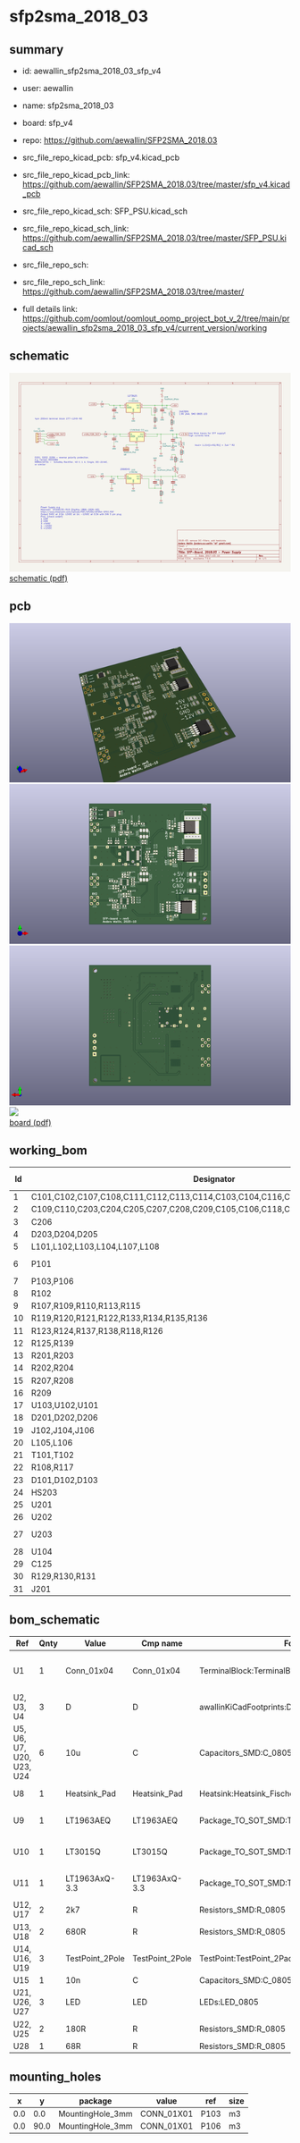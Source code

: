 # sfp2sma_2018_03
 
## summary 
* id: aewallin_sfp2sma_2018_03_sfp_v4
* user: aewallin
* name: sfp2sma_2018_03
* board: sfp_v4
* repo: https://github.com/aewallin/SFP2SMA_2018.03
* src_file_repo_kicad_pcb: sfp_v4.kicad_pcb
* src_file_repo_kicad_pcb_link: https://github.com/aewallin/SFP2SMA_2018.03/tree/master/sfp_v4.kicad_pcb
* src_file_repo_kicad_sch: SFP_PSU.kicad_sch
* src_file_repo_kicad_sch_link: https://github.com/aewallin/SFP2SMA_2018.03/tree/master/SFP_PSU.kicad_sch

* src_file_repo_sch: 
* src_file_repo_sch_link: https://github.com/aewallin/SFP2SMA_2018.03/tree/master/
* full details link: https://github.com/oomlout/oomlout_oomp_project_bot_v_2/tree/main/projects/aewallin_sfp2sma_2018_03_sfp_v4/current_version/working  

## schematic  
![](working_schematic_600.png)  
[schematic (pdf)](working_schematic.pdf) 






















## pcb  
![](working_3d_600.png) 
![](working_3d_front_600.png)  
![](working_3d_back_600.png)  
![](working_600.png)  
[board (pdf)](working.pdf)  

## working_bom
| Id | Designator | Footprint | Quantity | Designation | Supplier and ref |  | None | 
| --- | --- | --- | --- | --- | --- | --- | --- | 
| 1 | C101,C102,C107,C108,C111,C112,C113,C114,C103,C104,C116,C117,C119,C120,C115,C122 | C_0805 | 16 | 100n |  |  | [''] | 
| 2 | C109,C110,C203,C204,C205,C207,C208,C209,C105,C106,C118,C121,C123,C124 | C_0805 | 14 | 10u |  |  | [''] | 
| 3 | C206 | C_0805 | 1 | 10n |  |  | [''] | 
| 4 | D203,D204,D205 | LED_0805 | 3 | LED |  |  | [''] | 
| 5 | L101,L102,L103,L104,L107,L108 | R_0805 | 6 | 2u2 |  |  | [''] | 
| 6 | P101 | Connector_SFP_and_Cage | 1 | SFP-CONNECTOR |  |  | [''] | 
| 7 | P103,P106 | MountingHole_3mm | 2 | CONN_01X01 |  |  | [''] | 
| 8 | R102 | R_0805 | 1 | 51R |  |  | [''] | 
| 9 | R107,R109,R110,R113,R115 | R_0805 | 5 | 10k |  |  | [''] | 
| 10 | R119,R120,R121,R122,R133,R134,R135,R136 | R_0805 | 8 | 150R |  |  | [''] | 
| 11 | R123,R124,R137,R138,R118,R126 | R_0805 | 6 | 10R |  |  | [''] | 
| 12 | R125,R139 | R_0805 | 2 | 50R |  |  | [''] | 
| 13 | R201,R203 | R_0805 | 2 | 2k7 |  |  | [''] | 
| 14 | R202,R204 | R_0805 | 2 | 680R |  |  | [''] | 
| 15 | R207,R208 | R_0805 | 2 | 180R |  |  | [''] | 
| 16 | R209 | R_0805 | 1 | 68R |  |  | [''] | 
| 17 | U103,U102,U101 | SOIC-8_3.9x4.9mm_Pitch1.27mm | 3 | LMH6702 |  |  | [''] | 
| 18 | D201,D202,D206 | DIODE_DO-214BA | 3 | D |  |  | [''] | 
| 19 | J102,J104,J106 | SMA_Molex_73251-2200_Horizontal | 3 | SMA |  |  | [''] | 
| 20 | L105,L106 | R_0805 | 2 | 1u |  |  | [''] | 
| 21 | T101,T102 | MiniCircuits_CD542 | 2 | ADT2-1T |  |  | [''] | 
| 22 | R108,R117 | R_0805 | 2 | 200R |  |  | [''] | 
| 23 | D101,D102,D103 | LED_0805_2012Metric | 3 | LED |  |  | [''] | 
| 24 | HS203 | Heatsink_Fischer_FK24413D2PAK_26x13mm | 1 | Heatsink_Pad |  |  | [''] | 
| 25 | U201 | TO-263-5_TabPin3 | 1 | LT1963AEQ |  |  | [''] | 
| 26 | U202 | TO-263-5_TabPin3 | 1 | LT3015Q |  |  | [''] | 
| 27 | U203 | TO-263-5_TabPin3 | 1 | LT1963AxQ-3.3 |  |  | [''] | 
| 28 | U104 | TSSOP-14_4.4x5mm_P0.65mm | 1 | 74HC14 |  |  | [''] | 
| 29 | C125 | C_0805_2012Metric | 1 | 100n |  |  | [''] | 
| 30 | R129,R130,R131 | R_0805_2012Metric | 3 | 200R |  |  | [''] | 
| 31 | J201 | TerminalBlock_bornier-4_P5.08mm | 1 | Conn_01x04 |  |  | [''] | 


## bom_schematic
| Ref | Qnty | Value | Cmp name | Footprint | Description | Vendor | DNP | 
| --- | --- | --- | --- | --- | --- | --- | --- | 
| U1 | 1 | Conn_01x04 | Conn_01x04 | TerminalBlock:TerminalBlock_bornier-4_P5.08mm | Generic connector, single row, 01x04, script generated (kicad-library-utils/schlib/autogen/connector/) |  |  | 
| U2, U3, U4 | 3 | D | D | awallinKiCadFootprints:DIODE_DO-214BA |  |  |  | 
| U5, U6, U7, U20, U23, U24 | 6 | 10u | C | Capacitors_SMD:C_0805 |  |  |  | 
| U8 | 1 | Heatsink_Pad | Heatsink_Pad | Heatsink:Heatsink_Fischer_FK24413D2PAK_26x13mm | Heatsink with electrical connection, 1 pin |  |  | 
| U9 | 1 | LT1963AEQ | LT1963AEQ | Package_TO_SOT_SMD:TO-263-5_TabPin3 | 1.5A, Adjustable, Low Noise, Linear Voltage Regulator, TO-263-5 |  |  | 
| U10 | 1 | LT3015Q | LT3015Q | Package_TO_SOT_SMD:TO-263-5_TabPin3 | 1.5A, Adjustable, Low Noise, Negative Voltage Regulator, TO-263-5 |  |  | 
| U11 | 1 | LT1963AxQ-3.3 | LT1963AxQ-3.3 | Package_TO_SOT_SMD:TO-263-5_TabPin3 | 3.3V, 1.5A, Low Noise, Fast Transient Response LDO Regulator, TO-263-5 |  |  | 
| U12, U17 | 2 | 2k7 | R | Resistors_SMD:R_0805 |  |  |  | 
| U13, U18 | 2 | 680R | R | Resistors_SMD:R_0805 |  |  |  | 
| U14, U16, U19 | 3 | TestPoint_2Pole | TestPoint_2Pole | TestPoint:TestPoint_2Pads_Pitch2.54mm_Drill0.8mm | 2-polar test point |  |  | 
| U15 | 1 | 10n | C | Capacitors_SMD:C_0805 |  |  |  | 
| U21, U26, U27 | 3 | LED | LED | LEDs:LED_0805 |  |  |  | 
| U22, U25 | 2 | 180R | R | Resistors_SMD:R_0805 |  |  |  | 
| U28 | 1 | 68R | R | Resistors_SMD:R_0805 |  |  |  | 


## mounting_holes
| x | y | package | value | ref | size | 
| --- | --- | --- | --- | --- | --- | 
| 0.0 | 0.0 | MountingHole_3mm | CONN_01X01 | P103 | m3 | 
| 0.0 | 90.0 | MountingHole_3mm | CONN_01X01 | P106 | m3 | 


